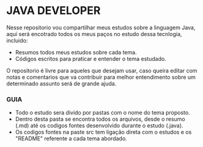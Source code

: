 # JAVA DEVELOPER
Nesse repositorio vou compartilhar meus estudos sobre a linguagem Java, aqui será encotrado todos os meus paços no estudo dessa tecnlogia, incluido:

- Resumos todos meus estudos sobre cada tema.
- Códigos escritos para praticar e entender o tema estudado.

O repositorio é livre para aqueles que desejam usar, caso queira editar com notas e comentarios que va contribuir para melhor entendimento sobre um determinado assunto será de grande ajuda.

### GUIA

- Todo o estudo sera divido por pastas com o nome do tema proposto.
- Dentro desta pasta se encontra todos os arquivos, desde o resumo (.md) até os codigos fontes desenvolvido durante o estudo (.java).
- Os codigos fontes na paste src tem ligação direta com o estudos e os "README" referente a cada tema abordado.
